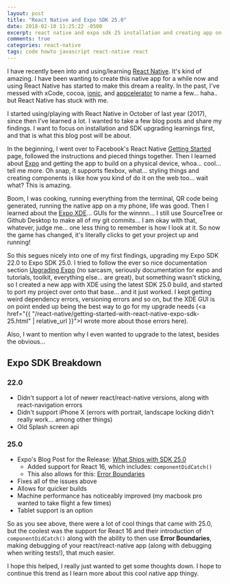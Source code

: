 ```yaml
---
layout: post
title: "React Native and Expo SDK 25.0"
date: 2018-02-10 11:25:22 -0500
excerpt: react native and expo sdk 25 installation and creating app on macOS
comments: true
categories: react-native
tags: code howto javascript react-native react
---
```

I have recently been into and using/learning [React Native](https://facebook.github.io/react-native/). It's kind of amazing. I have been wanting to create this native app for a while now and using React Native has started to make this dream a reality. In the past, I've messed with xCode, cocoa, [ionic](https://ionicframework.com/), and [appcelerator](https://www.appcelerator.com) to name a few... haha.. but React Native has stuck with me.  

I started using/playing with React Native in October of last year (2017), since then I've learned a lot. I wanted to take a few blog posts and share my findings. I want to focus on installation and SDK upgrading learnings first, and that is what this blog post will be about.  

In the beginning, I went over to Facebook's React Native [Getting Started](https://facebook.github.io/react-native/docs/getting-started.html) page, followed the instructions and pieced things together. Then I learned about [Expo](https://expo.io) and getting the app to build on a physical device, whoa... cool... tell me more. Oh snap, it supports flexbox, what... styling things and creating components is like how you kind of do it on the web too... wait what? This is amazing.  

Boom, I was cooking, running everything from the terminal, QR code being generated, running the native app on a my phone, life was good. Then I learned about the [Expo XDE](https://expo.io/tools#xde)... GUIs for the winnnn... I still use SourceTree or Github Desktop to make all of my git commits... I am okay with that, whatever, judge me... one less thing to remember is how I look at it. So now the game has changed, it's literally clicks to get your project up and running!  

So this segues nicely into one of my first findings, upgrading my Expo SDK 22.0 to Expo SDK 25.0. I tried to follow the ever so nice documentation section [Upgrading Expo](https://docs.expo.io/versions/latest/guides/upgrading-expo.html) (no sarcasm, seriously documentation for expo and tutorials, toolkit, everything else... are great), but something wasn't sticking, so I created a new app with XDE using the latest SDK 25.0 build, and started to port my project over onto that base... and it just worked. I kept getting weird dependency errors, versioning errors and so on, but the XDE GUI is on point ended up being the best way to go for my upgrade needs (<a href="{{ "/react-native/getting-started-with-react-native-expo-sdk-25.html" | relative_url }}">I wrote more about those errors here</a>).

Also, I want to mention why I even wanted to upgrade to the latest, besides the obvious...

## Expo SDK Breakdown

### 22.0
* Didn't support a lot of newer react/react-native versions, along with react-navigation errors
* Didn't support iPhone X (errors with portrait, landscape locking didn't really work... among other things)
* Old Splash screen api

### 25.0
* Expo's Blog Post for the Release: [What Ships with SDK 25.0](https://blog.expo.io/expo-sdk-v25-0-0-is-now-available-714d10a8c3f7)
    * Added support for React 16, which includes: `componentDidCatch()`
    * This also allows for this: [Error Boundaries](https://reactjs.org/docs/error-boundaries.html)
* Fixes all of the issues above
* Allows for quicker builds
* Machine performance has noticeably improved (my macbook pro wanted to take flight a few times)
* Tablet support is an option

So as you see above, there were a lot of cool things that came with 25.0, but the coolest was the support for React 16 and their introduction of `componentDidCatch()` along with the ability to then use **Error Boundaries**, making debugging of your react/react-native app (along with debugging when writing tests!), that much easier.  

I hope this helped, I really just wanted to get some thoughts down. I hope to continue this trend as I learn more about this cool native app thingy.  
